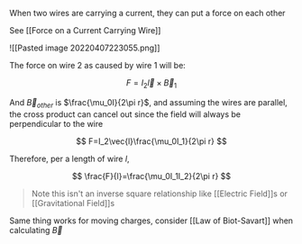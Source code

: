 When two wires are carrying a current, they can put a force on each other

See [[Force on a Current Carrying Wire]]

![[Pasted image 20220407223055.png]]

The force on wire 2 as caused by wire 1 will be:

$$
F=I_2\vec{l}\times \vec{B}_1
$$

And $\vec{B}_{other}$ is $\frac{\mu_0I}{2\pi r}$, and assuming the wires are parallel, the cross product can cancel out since the field will always be perpendicular to the wire

$$
F=I_2\vec{l}\frac{\mu_0I_1}{2\pi r}
$$

Therefore, per a length of wire $l$, 

$$
\frac{F}{l}=\frac{\mu_0I_1I_2}{2\pi r}
$$

> Note this isn't an inverse square relationship like [[Electric Field]]s or [[Gravitational Field]]s

Same thing works for moving charges, consider [[Law of Biot-Savart]] when calculating $\vec{B}$


